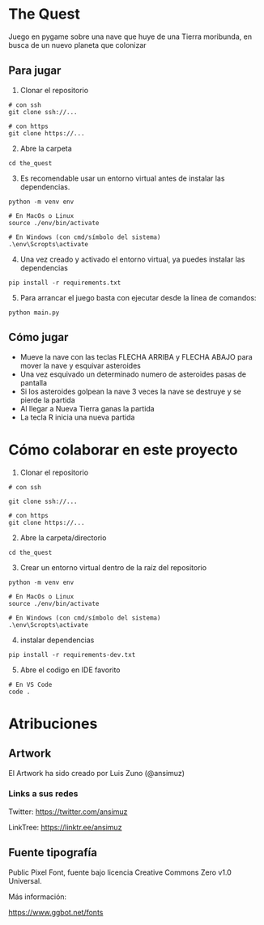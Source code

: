 # The Quest

Juego en pygame sobre una nave que huye de una Tierra moribunda, en busca de un nuevo planeta que colonizar

## Para jugar
1. Clonar el repositorio
```
# con ssh
git clone ssh://...

# con https
git clone https://...
```

2. Abre la carpeta
```
cd the_quest
```

3. Es recomendable usar un entorno virtual antes de instalar las dependencias.
```
python -m venv env

# En MacOs o Linux
source ./env/bin/activate

# En Windows (con cmd/símbolo del sistema)
.\env\Scropts\activate
```

4. Una vez creado y activado el entorno virtual, ya puedes instalar las dependencias
```
pip install -r requirements.txt
```

5. Para arrancar el juego basta con ejecutar desde la línea de comandos:

```
python main.py
```

## Cómo jugar

- Mueve la nave con las teclas FLECHA ARRIBA y FLECHA ABAJO para mover la nave y esquivar asteroides
- Una vez esquivado un determinado numero de asteroides pasas de pantalla
- Si los asteroides golpean la nave 3 veces la nave se destruye y se pierde la partida
- Al llegar a Nueva Tierra ganas la partida
- La tecla R inicia una nueva partida

# Cómo colaborar en este proyecto
1. Clonar el repositorio

```
# con ssh

git clone ssh://...

# con https
git clone https://...
```

2. Abre la carpeta/directorio
```
cd the_quest
```

3. Crear un entorno virtual dentro de la raíz del repositorio
```
python -m venv env

# En MacOs o Linux
source ./env/bin/activate

# En Windows (con cmd/símbolo del sistema)
.\env\Scropts\activate
```

4. instalar dependencias
```
pip install -r requirements-dev.txt
```

5. Abre el codigo en IDE favorito
```
# En VS Code
code .
```

# Atribuciones
## Artwork
El Artwork ha sido creado por Luis Zuno (@ansimuz)

### Links a sus redes

Twitter: https://twitter.com/ansimuz

LinkTree: https://linktr.ee/ansimuz

## Fuente tipografía
Public Pixel Font, fuente bajo licencia Creative Commons Zero v1.0 Universal.

Más información:

https://www.ggbot.net/fonts